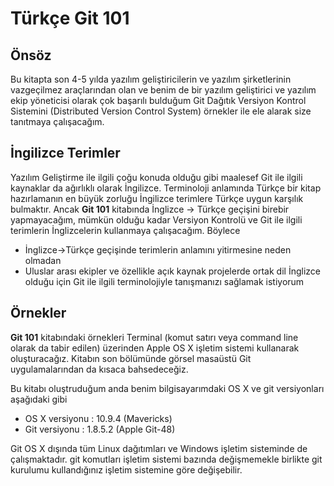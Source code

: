 # Türkçe Git 101

## Önsöz

Bu kitapta son 4-5 yılda yazılım geliştiricilerin ve yazılım şirketlerinin vazgeçilmez araçlarından olan ve benim de bir yazılım geliştirici ve yazılım ekip yöneticisi olarak çok başarılı bulduğum Git Dağıtık Versiyon Kontrol Sistemini (Distributed Version Control System) örnekler ile ele alarak size tanıtmaya çalışacağım.

## İngilizce Terimler

Yazılım Geliştirme ile ilgili çoğu konuda olduğu gibi maalesef Git ile ilgili kaynaklar da ağırlıklı olarak İngilizce. Terminoloji anlamında Türkçe bir kitap hazırlamanın en büyük zorluğu İngilizce terimlere Türkçe uygun karşılık bulmaktır. Ancak **Git 101** kitabında İnglizce -> Türkçe geçişini birebir yapmayacağım, mümkün olduğu kadar Versiyon Kontrolü ve Git ile ilgili terimlerin İnglizcelerin kullanmaya çalışacağım. Böylece

* İnglizce->Türkçe geçişinde terimlerin anlamını yitirmesine neden olmadan
* Uluslar arası ekipler ve özellikle açık kaynak projelerde ortak dil İnglizce olduğu için Git ile ilgili terminolojiyle tanışmanızı sağlamak istiyorum

<!--
# Konuların Dizilimi

Konuların diziliminde ağırlıklı olarak [Learn Version Control with Git](http://www.git-tower.com/learn/ebook/command-line/introduction  "Learn Version Control with Git") kitabının çevrimiçi versiyonu temel alınacak. Belirtilen kaynaktaki başlıklara ve içeriğie ilave olarak daha ayrıntılı bir kitap olan [Pro Git](http://git-scm.com/book "Pro Git") kitabından da faydalanacağız.
-->

## Örnekler

**Git 101** kitabındaki örnekleri Terminal (komut satırı veya command line olarak da tabir edilen) üzerinden Apple OS X işletim sistemi kullanarak oluşturacağız. Kitabın son bölümünde görsel masaüstü Git uygulamalarından da kısaca bahsedeceğiz.

Bu kitabı oluştruduğum anda benim bilgisayarımdaki OS X ve git versiyonları aşağıdaki gibi

* OS X versiyonu : 10.9.4 (Mavericks)
* Git versiyonu : 1.8.5.2 (Apple Git-48)

Git OS X dışında tüm Linux dağıtımları ve Windows işletim sisteminde de çalışmaktadır. git komutları işletim sistemi bazında değişmemekle birlikte git kurulumu kullandığınız işletim sistemine göre değişebilir.

